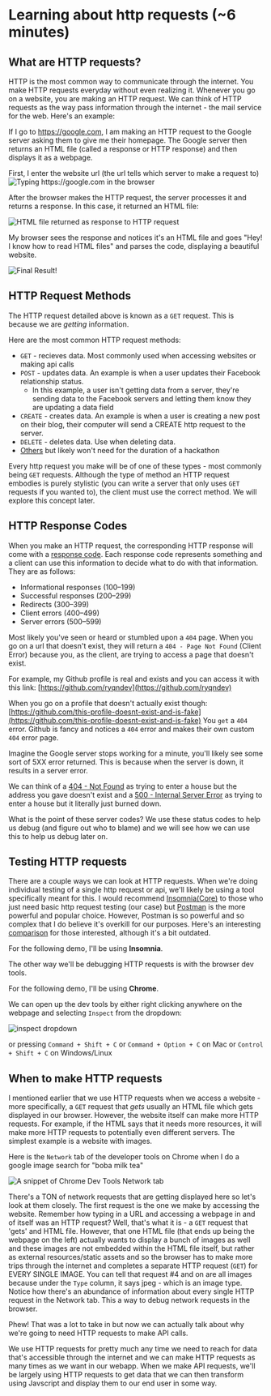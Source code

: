 # Learning about http requests (~6 minutes)

## What are HTTP requests?

HTTP is the most common way to communicate through the internet. You make HTTP requests everyday without even realizing it. Whenever you go on a website, you are making an HTTP request. We can think of HTTP requests as the way pass information through the internet - the mail service for the web. Here's an example:

If I go to https://google.com, I am making an HTTP request to the Google server asking them to give me their homepage. The Google server then returns an HTML file (called a response or HTTP response) and then displays it as a webpage.

First, I enter the website url (the url tells which server to make a request to)
![Typing https://google.com in the browser](./inputting-url.png)

After the browser makes the HTTP request, the server processes it and returns a response. In this case, it returned an HTML file:

![HTML file returned as response to HTTP request](./google-server-resp.png)

My browser sees the response and notices it's an HTML file and goes "Hey! I know how to read HTML files" and parses the code, displaying a beautiful website.

![Final Result!](./google-web-displayed.png)

## HTTP Request Methods

The HTTP request detailed above is known as a `GET` request. This is because we are *getting* information. 

Here are the most common HTTP request methods:

* `GET` - recieves data. Most commonly used when accessing websites or making api calls
* `POST` - updates data. An example is when a user updates their Facebook relationship status.
    * In this example, a user isn't getting data from a server, they're sending data to the Facebook servers and letting them know they are updating a data field
* `CREATE` - creates data. An example is when a user is creating a new post on their blog, their computer will send a CREATE http request to the server.
* `DELETE` - deletes data. Use when deleting data.
* [Others](https://developer.mozilla.org/en-US/docs/Web/HTTP/Methods) but likely won't need for the duration of a hackathon

Every http request you make will be of one of these types - most commonly being `GET` requests. Although the type of method an HTTP request embodies is purely stylistic (you can write a server that only uses `GET` requests if you wanted to), the client must use the correct method. We will explore this concept later.

## HTTP Response Codes

When you make an HTTP request, the corresponding HTTP response will come with a [response code](https://developer.mozilla.org/en-US/docs/Web/HTTP/Status). Each response code represents something and a client can use this information to decide what to do with that information. They are as follows:

* Informational responses (100–199)
* Successful responses (200–299)
* Redirects (300–399)
* Client errors (400–499)
* Server errors (500–599)

Most likely you've seen or heard or stumbled upon a `404` page. When you go on a url that doesn't exist, they will return a `404 - Page Not Found` (Client Error) because you, as the client, are trying to access a page that doesn't exist.

For example, my Github profile is real and exists and you can access it with this link: [https://github.com/ryqndev](https://github.com/ryqndev)

When you go on a profile that doesn't actually exist though:
[https://github.com/this-profile-doesnt-exist-and-is-fake](https://github.com/this-profile-doesnt-exist-and-is-fake)
You `get` a `404` error. Github is fancy and notices a `404` error and makes their own custom `404` error page.

Imagine the Google server stops working for a minute, you'll likely see some sort of 5XX error returned. This is because when the server is down, it results in a server error.

We can think of a [404 - Not Found](https://developer.mozilla.org/en-US/docs/Web/HTTP/Status/404) as trying to enter a house but the address you gave doesn't exist and a [500 - Internal Server Error](https://developer.mozilla.org/en-US/docs/Web/HTTP/Status/500) as trying to enter a house but it literally just burned down.

What is the point of these server codes? We use these status codes to help us debug (and figure out who to blame) and we will see how we can use this to help us debug later on.

## Testing HTTP requests

There are a couple ways we can look at HTTP requests. When we're doing individual testing of a single http request or api, we'll likely be using a tool specifically meant for this. I would recommend [Insomnia(Core)](https://insomnia.rest/download/) to those who just need basic http request testing (our case) but [Postman](https://www.postman.com/downloads/) is the more powerful and popular choice. However, Postman is so powerful and so complex that I do believe it's overkill for our purposes. Here's an interesting [comparison](https://gist.github.com/samoshkin/c0a2c0dd85b1d5b02d893a0f6ac0e93c) for those interested, although it's a bit outdated. 

For the following demo, I'll be using **Insomnia**.

The other way we'll be debugging HTTP requests is with the browser dev tools. 

For the following demo, I'll be using **Chrome**.

We can open up the dev tools by either right clicking anywhere on the webpage and selecting `Inspect` from the dropdown:

![inspect dropdown](./inspect-dropdown.png)

or pressing `Command + Shift + C` or `Command + Option + C` on Mac or `Control + Shift + C` on Windows/Linux

## When to make HTTP requests

I mentioned earlier that we use HTTP requests when we access a website - more specifically, a `GET` request that *gets* usually an HTML file which gets displayed in our browser. However, the website itself can make more HTTP requests. For example, if the HTML says that it needs more resources, it will make more HTTP requests to potentially even different servers. The simplest example is a website with images.

Here is the `Network` tab of the developer tools on Chrome when I do a google image search for "boba milk tea"

![A snippet of Chrome Dev Tools Network tab](./dev-tools-network.png)

There's a TON of network requests that are getting displayed here so let's look at them closely. The first request is the one we make by accessing the website. Remember how typing in a URL and accessing a webpage in and of itself was an HTTP request? Well, that's what it is - a `GET` request that 'gets' and HTML file. However, that one HTML file (that ends up being the webpage on the left) actually wants to display a bunch of images as well and these images are not embedded within the HTML file itself, but rather as external resources/static assets and so the browser has to make more trips through the internet and completes a separate HTTP request (`GET`) for EVERY SINGLE IMAGE. You can tell that request #4 and on are all images because under the `Type` column, it says jpeg - which is an image type. Notice how there's an abundance of information about every single HTTP request in the Network tab. This a way to debug network requests in the browser.

Phew! That was a lot to take in but now we can actually talk about why we're going to need HTTP requests to make API calls.

We use HTTP requests for pretty much any time we need to reach for data that's accessible through the internet and we can make HTTP requests as many times as we want in our webapp. When we make API requests, we'll be largely using HTTP requests to get data that we can then transform using Javscript and display them to our end user in some way.
